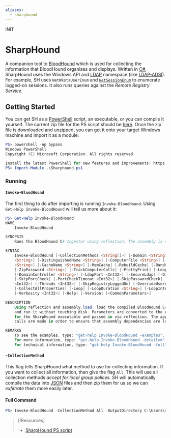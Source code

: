 ```yaml
---
aliases:
  - sharphound
---
```

INIT
# SharpHound
A companion tool to [BloodHound](BloodHound.md) which is used for collecting the information that BloodHound organizes and displays. Written in [C#](../../../coding/languages/C-sharp.md), SharpHound uses the Windows API and [LDAP](../../../networking/protocols/LDAP.md) namespace (like [LDAP-ADSI](../manual-enumeration/LDAP-ADSI.md)). For example, SH uses `NetWkstaUserEnum` and [`NetSessionEnum`](../manual-enumeration/PowerView.md#Digging%20into%20`NetSessionEnum`) to enumerate logged-on sessions. It also runs queries against the *Remote Registry Service*.
## Getting Started
You can get SH as a [PowerShell](../../../coding/languages/powershell.md) script, an executable, or you can compile it yourself. The current zip file for the PS script should be [here](https://github.com/SpecterOps/SharpHound/releases). Once the zip file is downloaded and unzipped, you can get it onto your target Windows machine and import it as a module:
```powershell
PS> powershell -ep bypass
Windows PowerShell
Copyright (C) Microsoft Corporation. All rights reserved.

Install the latest PowerShell for new features and improvements! https://aka.ms/PSWindows
PS> Import-Module .\Sharphound.ps1
```
### Running
#### `Invoke-BloodHound`
The first thing to do after importing is running `Invoke-BloodHound`. Using `Get-Help Invoke-BloodHound` will tell us more about it:
```powershell
PS> Get-Help Invoke-BloodHound
NAME
    Invoke-BloodHound

SYNOPSIS
    Runs the BloodHound C# Ingestor using reflection. The assembly is stored in this file.

SYNTAX
    Invoke-BloodHound [-CollectionMethods <String[]>] [-Domain <String>] [-SearchForest] [-Stealth] [-LdapFilter
    <String>] [-DistinguishedName <String>] [-ComputerFile <String>] [-OutputDirectory <String>] [-OutputPrefix
    <String>] [-CacheName <String>] [-MemCache] [-RebuildCache] [-RandomFilenames] [-ZipFilename <String>] [-NoZip]
    [-ZipPassword <String>] [-TrackComputerCalls] [-PrettyPrint] [-LdapUsername <String>] [-LdapPassword <String>]
    [-DomainController <String>] [-LdapPort <Int32>] [-SecureLdap] [-DisableCertVerification] [-DisableSigning]
    [-SkipPortCheck] [-PortCheckTimeout <Int32>] [-SkipPasswordCheck] [-ExcludeDCs] [-Throttle <Int32>] [-Jitter
    <Int32>] [-Threads <Int32>] [-SkipRegistryLoggedOn] [-OverrideUsername <String>] [-RealDNSName <String>]
    [-CollectAllProperties] [-Loop] [-LoopDuration <String>] [-LoopInterval <String>] [-StatusInterval <Int32>]
    [-Verbosity <Int32>] [-Help] [-Version] [<CommonParameters>]

DESCRIPTION
    Using reflection and assembly.load, load the compiled BloodHound C# ingestor into memory
    and run it without touching disk. Parameters are converted to the equivalent CLI arguments
    for the SharpHound executable and passed in via reflection. The appropriate function
    calls are made in order to ensure that assembly dependencies are loaded properly.

REMARKS
    To see the examples, type: "get-help Invoke-BloodHound -examples".
    For more information, type: "get-help Invoke-BloodHound -detailed".
    For technical information, type: "get-help Invoke-BloodHound -full".
```
#### `-CollectionMethod`
This flag tells SharpHound what method to use for collecting information. If you want to collect all information, then give the flag `All`. This will use all collection methods *accept for local group polices*. SH will automatically compile the data into [JSON](../../../coding/data-structures/JSON.md) files and then zip them for us so we can *exfiltrate* them more easily later.
#### Full Command
```powershell
PS> Invoke-BloodHound -CollectionMethod All -OutputDirectory C:\Users\stephanie\Desktop\ -OutputPrefix "corp audit"
```

> [!Resources]
> - [SharpHound PS script](https://github.com/SpecterOps/SharpHound/releases)